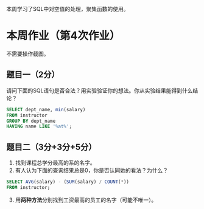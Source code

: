 本周学习了SQL中对空值的处理，聚集函数的使用。

# 本周作业（第4次作业）
不需要操作截图。

## 题目一（2分）
请问下面的SQL语句是否合法？用实验验证你的想法。你从实验结果能得到什么结论？

```sql
SELECT dept_name, min(salary)
FROM instructor
GROUP BY dept_name
HAVING name LIKE '%at%';
```

## 题目二（3分+3分+5分）
1. 找到课程总学分最高的系的名字。
2. 有人认为下面的查询结果总是0，你是否认同她的看法？为什么？

```sql
SELECT AVG(salary) - (SUM(salary) / COUNT(*))
FROM instructor;
```
3. 用**两种方法**分别找到工资最高的员工的名字（可能不唯一）。
